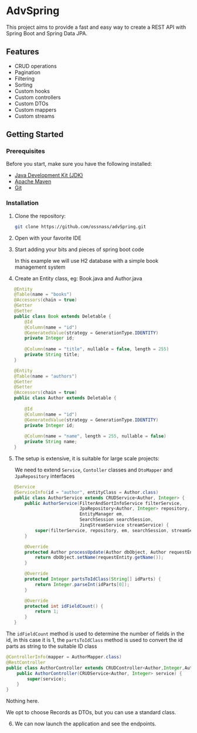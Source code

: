 # AdvSpring

This project aims to provide a fast and easy way to create a REST API with Spring Boot and Spring Data JPA.

## Features

- CRUD operations
- Pagination
- Filtering
- Sorting
- Custom hooks
- Custom controllers
- Custom DTOs
- Custom mappers
- Custom streams

## Getting Started

### Prerequisites

Before you start, make sure you have the following installed:

- [Java Development Kit (JDK)](https://www.oracle.com/java/technologies/downloads/)
- [Apache Maven](https://maven.apache.org/)
- [Git](https://git-scm.com/)

### Installation

1. Clone the repository:

   ```bash
   git clone https://github.com/ossnass/advSpring.git
   ```
   
2. Open with your favorite IDE
3. Start adding your bits and pieces of spring boot code

    In this example we will use H2 database with a simple book management system 

4. Create an Entity class, eg: Book.java and Author.java
```java 
   @Entity
   @Table(name = "books")
   @Accessors(chain = true)
   @Getter
   @Setter
   public class Book extends Deletable {
       @Id
       @Column(name = "id")
       @GeneratedValue(strategy = GenerationType.IDENTITY)
       private Integer id;
   
       @Column(name = "title", nullable = false, length = 255)
       private String title;
   }
```
```java
   @Entity
   @Table(name = "authors")
   @Getter
   @Setter
   @Accessors(chain = true)
   public class Author extends Deletable {
   
       @Id
       @Column(name = "id")
       @GeneratedValue(strategy = GenerationType.IDENTITY)
       private Integer id;
   
       @Column(name = "name", length = 255, nullable = false)
       private String name;
   }
```
5. The setup is extensive, it is suitable for large scale projects:

   We need to extend `Service`, `Contoller` classes and `DtoMapper` and `JpaRepository` interfaces

```java
   @Service
   @ServiceInfo(id = "author", entityClass = Author.class)
   public class AuthorService extends CRUDService<Author, Integer> {
       public AuthorService(FilterAndSortInfoService filterService,
                            JpaRepository<Author, Integer> repository,
                            EntityManager em,
                            SearchSession searchSession,
                            JinqStreamService streamService) {
           super(filterService, repository, em, searchSession, streamService);
       }

       @Override
       protected Author processUpdate(Author dbObject, Author requestEntity) {
           return dbObject.setName(requestEntity.getName());
       }

       @Override
       protected Integer partsToIdClass(String[] idParts) {
           return Integer.parseInt(idParts[0]);
       }

       @Override
       protected int idFieldCount() {
           return 1;
       }
   }
   ```
   
   The `idFieldCount` method is used to determine the number of fields in the id, in this case it is 1, the `partsToIdClass` method is used to convert the id parts as string to the suitable ID class

   ```java
   @ControllerInfo(mapper = AuthorMapper.class)
   @RestController
   public class AuthorController extends CRUDController<Author,Integer,AuthorDto> {
       public AuthorController(CRUDService<Author, Integer> service) {
           super(service);
       }
   }
   ```

   Nothing here.

   We opt to choose Records as DTOs, but you can use a standard class.

6. We can now launch the application and see the endpoints.

